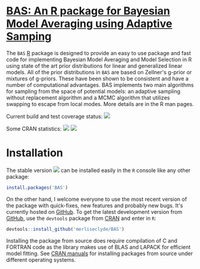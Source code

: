 # [BAS: An R package for Bayesian Model Averaging using Adaptive Samping ](https://github.com/merliseclyde/BAS)

The  `BAS` [R](http://r-project.org) package is designed to
provide an easy to use package and fast code for implementing Bayesian Model
Averaging and Model Selection in R using state of the art prior
distributions for linear and generalized linear models.  All of the
prior distributions in `BAS` are based on Zellner's g-prior or
mixtures of g-priors.  These have been shown to be consistent and have
a number of computational advantages. BAS implements two main
algorithms for sampling from the space of potential models: an
adaptive sampling without replacement algorithm and a MCMC algorithm
that utilizes swapping to escape from local modes.  More details are
in the R man pages.

Current build and test coverage status: [![](https://travis-ci.org/merliseclyde/BAS.png?branch=master)](https://travis-ci.org/merliseclyde/BAS) 

Some CRAN statistics: [![](http://cranlogs.r-pkg.org/badges/BAS)](http://cran.rstudio.com/web/packages/BAS/index.html) [![](http://cranlogs.r-pkg.org/badges/grand-total/BAS)](http://cran.rstudio.com/web/packages/BAS/index.html)

# Installation

The stable version [![](http://www.r-pkg.org/badges/version/BAS)](https://cran.r-project.org/package=BAS) can be installed easily in the `R` console like any other package:

```r
install.packages('BAS')
```

On the other hand, I welcome everyone to use the most recent version
of the package with quick-fixes, new features and probably new
bugs. It's currently hosted on
[GitHub](https://github.com/merliseclyde/VAS). To get the latest
development version from [GitHub](https://github.com/merliseclyde),
use the `devtools` package from
[CRAN](https://cran.r-project.org/package=devtools) and enter in `R`:

```r
devtools::install_github('merliseclyde/BAS')
```

Installing the package from source does require compilation of C and FORTRAN code as the library makes use of BLAS and LAPACK for efficient model fitting.  See [CRAN manuals](https://cran.r-project.org/doc/manuals/r-devel/R-admin.html) for installing packages from source under different operating systems.
